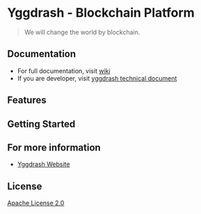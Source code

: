 # Yggdrash - Blockchain Platform
> We will change the world by blockchain.

## Documentation
- For full documentation, visit [wiki](https://github.com/yggdrash/yggdrash/wiki)
- If you are developer, visit [yggdrash technical document](docs)

## Features

## Getting Started

## For more information
- [Yggdrash Website](https://yggdrash.io)

## License
[Apache License 2.0](LICENSE)